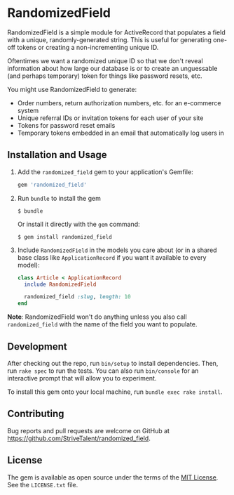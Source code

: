 # RandomizedField

RandomizedField is a simple module for ActiveRecord that populates a field with a unique, randomly-generated string. This is useful for generating one-off tokens or creating a non-incrementing unique ID.

Oftentimes we want a randomized unique ID so that we don't reveal information about how large our database is or to create an unguessable (and perhaps temporary) token for things like password resets, etc.

You might use RandomizedField to generate:

- Order numbers, return authorization numbers, etc. for an e-commerce system
- Unique referral IDs or invitation tokens for each user of your site
- Tokens for password reset emails
- Temporary tokens embedded in an email that automatically log users in

## Installation and Usage

1. Add the `randomized_field` gem to your application's Gemfile:

   ```ruby
   gem 'randomized_field'
   ```
2. Run `bundle` to install the gem

   ```console
   $ bundle
   ```

   Or install it directly with the `gem` command:

   ```console
   $ gem install randomized_field
   ```

3. Include `RandomizedField` in the models you care about (or in a shared base class like `ApplicationRecord` if you want it available to every model):

   ```ruby
   class Article < ApplicationRecord
     include RandomizedField

     randomized_field :slug, length: 10
   end
   ```

**Note**: RandomizedField won't do anything unless you also call `randomized_field` with the name of the field you want to populate.

## Development

After checking out the repo, run `bin/setup` to install dependencies. Then, run `rake spec` to run the tests. You can also run `bin/console` for an interactive prompt that will allow you to experiment.

To install this gem onto your local machine, run `bundle exec rake install`.

## Contributing

Bug reports and pull requests are welcome on GitHub at https://github.com/StriveTalent/randomized_field.

## License

The gem is available as open source under the terms of the [MIT License](https://opensource.org/licenses/MIT).  See the `LICENSE.txt` file.
